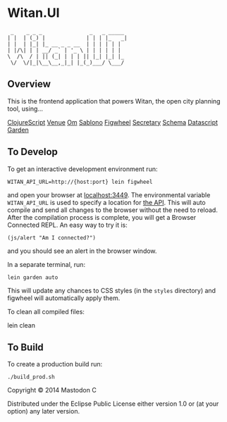 # Witan.UI
     _    _ _ _               _   _ _____
    | |  | (_) |             | | | |_   _|
    | |  | |_| |_ __ _ _ __  | | | | | |
    | |/\| | | __/ _` | '_ \ | | | | | |
    \  /\  / | || (_| | | | || |_| |_| |_
     \/  \/|_|\__\__,_|_| |_(_)___/ \___/

## Overview

This is the frontend application that powers Witan, the open city planning tool, using...

[ClojureScript](https://github.com/clojure/clojurescript)
[Venue](https://github.com/mastodonc/venue)
[Om](https://github.com/omcljs/om)
[Sablono](https://github.com/r0man/sablono)
[Figwheel](https://github.com/bhauman/lein-figwheel)
[Secretary](https://github.com/gf3/secretary)
[Schema](https://github.com/Prismatic/schema)
[Datascript](https://github.com/tonsky/datascript)
[Garden](https://github.com/noprompt/garden)

## To Develop

To get an interactive development environment run:

    WITAN_API_URL=http://{host:port} lein figwheel

and open your browser at [localhost:3449](http://localhost:3449/). The
environmental variable `WITAN_API_URL` is used to specify a location for [the API](https://github.com/MastodonC/witan.app).
This will auto compile and send all changes to the browser without the
need to reload. After the compilation process is complete, you will
get a Browser Connected REPL. An easy way to try it is:

    (js/alert "Am I connected?")

and you should see an alert in the browser window.

In a separate terminal, run:

    lein garden auto

This will update any chances to CSS styles (in the `styles` directory) and figwheel will automatically apply them.

To clean all compiled files:

lein clean

## To Build

To create a production build run:

    ./build_prod.sh

Copyright © 2014 Mastodon C

Distributed under the Eclipse Public License either version 1.0 or (at your option) any later version.
